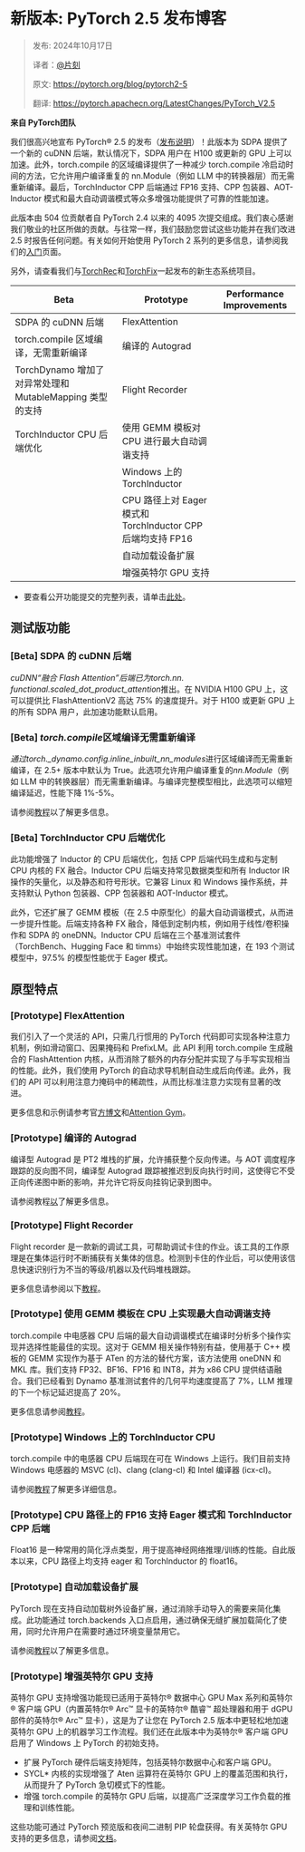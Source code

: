 # 新版本: PyTorch 2.5 发布博客

> 发布: 2024年10月17日
> 
> 译者：[@片刻](https://github.com/jiangzhonglian)
> 
> 原文: <https://pytorch.org/blog/pytorch2-5>
> 
> 翻译: <https://pytorch.apachecn.org/LatestChanges/PyTorch_V2.5>

**来自 PyTorch团队**

我们很高兴地宣布 PyTorch® 2.5 的发布（[发布说明](https://github.com/pytorch/pytorch/releases/tag/v2.5.0)）！此版本为 SDPA 提供了一个新的 cuDNN 后端，默认情况下，SDPA 用户在 H100 或更新的 GPU 上可以加速。此外，torch.compile 的区域编译提供了一种减少 torch.compile 冷启动时间的方法，它允许用户编译重复的 nn.Module（例如 LLM 中的转换器层）而无需重新编译。最后，TorchInductor CPP 后端通过 FP16 支持、CPP 包装器、AOT-Inductor 模式和最大自动调谐模式等众多增强功能提供了可靠的性能加速。

此版本由 504 位贡献者自 PyTorch 2.4 以来的 4095 次提交组成。我们衷心感谢我们敬业的社区所做的贡献。与往常一样，我们鼓励您尝试这些功能并在我们改进 2.5 时报告任何问题。有关如何开始使用 PyTorch 2 系列的更多信息，请参阅我们的[入门](https://pytorch.org/get-started/pytorch-2.0/)页面。

另外，请查看我们与[TorchRec](https://github.com/pytorch/torchrec)和[TorchFix](https://github.com/pytorch-labs/torchfix/releases/tag/v0.6.0)一起发布的新生态系统项目。

| **Beta** | **Prototype** | **Performance Improvements** |
| --- | --- | --- |
| SDPA 的 cuDNN 后端 | FlexAttention | |
| torch.compile 区域编译，无需重新编译 | 编译的 Autograd | |
| TorchDynamo 增加了对异常处理和 MutableMapping 类型的支持 | Flight Recorder | |
| TorchInductor CPU 后端优化 | 使用 GEMM 模板对 CPU 进行最大自动调谐支持 | |
| | Windows 上的 TorchInductor | |
| | CPU 路径上对 Eager 模式和 TorchInductor CPP 后端均支持 FP16 | |
| | 自动加载设备扩展 | |
| | 增强英特尔 GPU 支持 | |

* 要查看公开功能提交的完整列表，请单击[此处](https://docs.google.com/spreadsheets/d/1TzGkWuUMF1yTe88adz1dt2mzbIsZLd3PBasy588VWgk/edit?usp=sharing)。

## 测试版功能

### [Beta] SDPA 的 cuDNN 后端

*cuDNN“融合 Flash Attention”后端已为torch.nn. functional.scaled_dot_product_attention*推出。在 NVIDIA H100 GPU 上，这可以提供比 FlashAttentionV2 高达 75% 的速度提升。对于 H100 或更新 GPU 上的所有 SDPA 用户，此加速功能默认启用。

### [Beta] *torch.compile*区域编译无需重新编译

*通过torch._dynamo.config.inline_inbuilt_nn_modules*进行区域编译而无需重新编译，在 2.5+ 版本中默认为 True。此选项允许用户编译重复的*nn.Module*（例如 LLM 中的转换器层）而无需重新编译。与编译完整模型相比，此选项可以缩短编译延迟，性能下降 1%-5%。

请参阅[教程](https://pytorch.org/tutorials/recipes/regional_compilation.html)以了解更多信息。

### [Beta] TorchInductor CPU 后端优化

此功能增强了 Inductor 的 CPU 后端优化，包括 CPP 后端代码生成和与定制 CPU 内核的 FX 融合。Inductor CPU 后端支持常见数据类型和所有 Inductor IR 操作的矢量化，以及静态和符号形状。它兼容 Linux 和 Windows 操作系统，并支持默认 Python 包装器、CPP 包装器和 AOT-Inductor 模式。

此外，它还扩展了 GEMM 模板（在 2.5 中原型化）的最大自动调谐模式，从而进一步提升性能。后端支持各种 FX 融合，降低到定制内核，例如用于线性/卷积操作和 SDPA 的 oneDNN。Inductor CPU 后端在三个基准测试套件（TorchBench、Hugging Face 和 timms）中始终实现性能加速，在 193 个测试模型中，97.5% 的模型性能优于 Eager 模式。

## 原型特点

### [Prototype] FlexAttention

我们引入了一个灵活的 API，只需几行惯用的 PyTorch 代码即可实现各种注意力机制，例如滑动窗口、因果掩码和 PrefixLM。此 API 利用 torch.compile 生成融合的 FlashAttention 内核，从而消除了额外的内存分配并实现了与手写实现相当的性能。此外，我们使用 PyTorch 的自动求导机制自动生成后向传递。此外，我们的 API 可以利用注意力掩码中的稀疏性，从而比标准注意力实现有显著的改进。

更多信息和示例请参考官[方博文](https://pytorch.org/blog/flexattention/)和[Attention Gym](https://github.com/pytorch-labs/attention-gym)。

### [Prototype] 编译的 Autograd

编译型 Autograd 是 PT2 堆栈的扩展，允许捕获整个反向传递。与 AOT 调度程序跟踪的反向图不同，编译型 Autograd 跟踪被推迟到反向执行时间，这使得它不受正向传递图中断的影响，并允许它将反向挂钩记录到图中。

请参阅教程[以](https://pytorch.org/tutorials/intermediate/compiled_autograd_tutorial.html)了解更多信息。

### [Prototype] Flight Recorder

Flight recorder 是一款新的调试工具，可帮助调试卡住的作业。该工具的工作原理是在集体运行时不断捕获有关集体的信息。检测到卡住的作业后，可以使用该信息快速识别行为不当的等级/机器以及代码堆栈跟踪。

更多信息请参阅以下[教程](https://pytorch.org/tutorials/prototype/flight_recorder_tutorial.html)。

### [Prototype] 使用 GEMM 模板在 CPU 上实现最大自动调谐支持

torch.compile 中电感器 CPU 后端的最大自动调谐模式在编译时分析多个操作实现并选择性能最佳的实现。这对于 GEMM 相关操作特别有益，使用基于 C++ 模板的 GEMM 实现作为基于 ATen 的方法的替代方案，该方法使用 oneDNN 和 MKL 库。我们支持 FP32、BF16、FP16 和 INT8，并为 x86 CPU 提供结语融合。我们已经看到 Dynamo 基准测试套件的几何平均速度提高了 7%，LLM 推理的下一个标记延迟提高了 20%。

更多信息请参阅[教程](https://pytorch.org/tutorials/prototype/max_autotune_on_CPU_tutorial.html)。

### [Prototype] Windows 上的 TorchInductor CPU

torch.compile 中的电感器 CPU 后端现在可在 Windows 上运行。我们目前支持 Windows 电感器的 MSVC (cl)、clang (clang-cl) 和 Intel 编译器 (icx-cl)。

请参阅[教程](https://pytorch.org/tutorials/prototype/inductor_windows_cpu.html)了解更多详细信息。

### [Prototype] CPU 路径上的 FP16 支持 Eager 模式和 TorchInductor CPP 后端

Float16 是一种常用的简化浮点类型，用于提高神经网络推理/训练的性能。自此版本以来，CPU 路径上均支持 eager 和 TorchInductor 的 float16。

### [Prototype] 自动加载设备扩展

PyTorch 现在支持自动加载树外设备扩展，通过消除手动导入的需要来简化集成。此功能通过 torch.backends 入口点启用，通过确保无缝扩展加载简化了使用，同时允许用户在需要时通过环境变量禁用它。

请参阅[教程](https://pytorch.org/tutorials/prototype/python_extension_autoload.html)以了解更多信息。

### [Prototype] 增强英特尔 GPU 支持

英特尔 GPU 支持增强功能现已适用于英特尔® 数据中心 GPU Max 系列和英特尔® 客户端 GPU（内置英特尔® Arc™ 显卡的英特尔® 酷睿™ 超处理器和用于 dGPU 部件的英特尔® Arc™ 显卡），这是为了让您在 PyTorch 2.5 版本中更轻松地加速英特尔 GPU 上的机器学习工作流程。我们还在此版本中为英特尔® 客户端 GPU 启用了 Windows 上 PyTorch 的初始支持。

*   扩展 PyTorch 硬件后端支持矩阵，包括英特尔数据中心和客户端 GPU。  
*   SYCL\* 内核的实现增强了 Aten 运算符在英特尔 GPU 上的覆盖范围和执行，从而提升了 PyTorch 急切模式下的性能。
*   增强 torch.compile 的英特尔 GPU 后端，以提高广泛深度学习工作负载的推理和训练性能。

这些功能可通过 PyTorch 预览版和夜间二进制 PIP 轮盘获得。有关英特尔 GPU 支持的更多信息，请参阅[文档](https://pytorch.org/docs/main/notes/get_start_xpu.html)。
